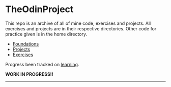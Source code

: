 # TheOdinProject

This repo is an archive of all of mine code, exercises and projects. All exercises and projects are in their respective directories. Other code for practice given is in the home directory.

- [Foundations](Foundations/)
- [Projects](projects/)
- [Exercises](exercises/)

Progress been tracked on
[learning](github.com/Sarthak2143/learning).

**WORK IN PROGRESS!!**

---
